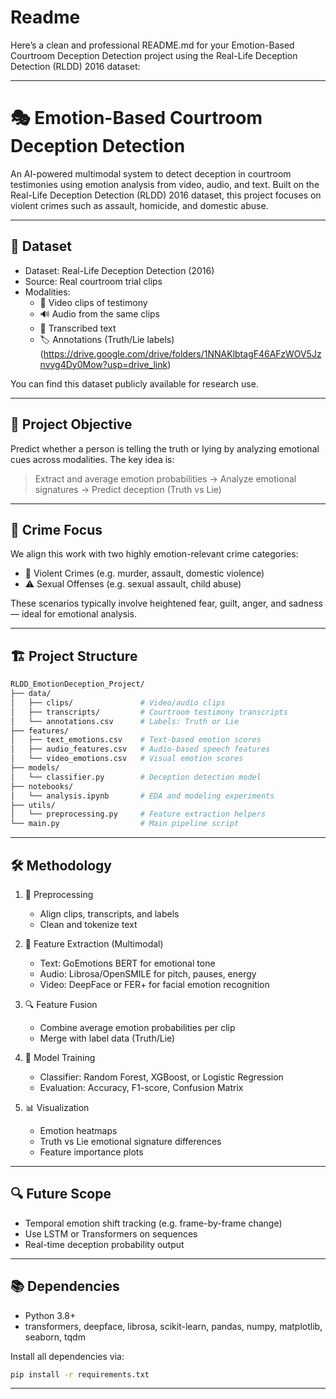 # Readme
Here’s a clean and professional README.md for your Emotion-Based Courtroom Deception Detection project using the Real-Life Deception Detection (RLDD) 2016 dataset:

---

# 🎭 Emotion-Based Courtroom Deception Detection

An AI-powered multimodal system to detect deception in courtroom testimonies using emotion analysis from video, audio, and text. Built on the Real-Life Deception Detection (RLDD) 2016 dataset, this project focuses on violent crimes such as assault, homicide, and domestic abuse.

---

## 📂 Dataset

- Dataset: Real-Life Deception Detection (2016)
- Source: Real courtroom trial clips
- Modalities:
  - 🎥 Video clips of testimony
  - 🔊 Audio from the same clips
  - 📜 Transcribed text
  - 🏷️ Annotations (Truth/Lie labels) (https://drive.google.com/drive/folders/1NNAKlbtagF46AFzWOV5Jznvyg4Dy0Mow?usp=drive_link)

You can find this dataset publicly available for research use.

---

## 🧠 Project Objective

Predict whether a person is telling the truth or lying by analyzing emotional cues across modalities. The key idea is:

> Extract and average emotion probabilities → Analyze emotional signatures → Predict deception (Truth vs Lie)

---

## 💼 Crime Focus

We align this work with two highly emotion-relevant crime categories:
- 🔪 Violent Crimes (e.g. murder, assault, domestic violence)
- ⚠️ Sexual Offenses (e.g. sexual assault, child abuse)

These scenarios typically involve heightened fear, guilt, anger, and sadness — ideal for emotional analysis.

---

## 🏗️ Project Structure

```bash
RLDD_EmotionDeception_Project/
├── data/
│   ├── clips/               # Video/audio clips
│   ├── transcripts/         # Courtroom testimony transcripts
│   └── annotations.csv      # Labels: Truth or Lie
├── features/
│   ├── text_emotions.csv    # Text-based emotion scores
│   ├── audio_features.csv   # Audio-based speech features
│   └── video_emotions.csv   # Visual emotion scores
├── models/
│   └── classifier.py        # Deception detection model
├── notebooks/
│   └── analysis.ipynb       # EDA and modeling experiments
├── utils/
│   └── preprocessing.py     # Feature extraction helpers
└── main.py                  # Main pipeline script
```

---

## 🛠️ Methodology

1. 🎯 Preprocessing
   - Align clips, transcripts, and labels
   - Clean and tokenize text

2. 🧪 Feature Extraction (Multimodal)
   - Text: GoEmotions BERT for emotional tone
   - Audio: Librosa/OpenSMILE for pitch, pauses, energy
   - Video: DeepFace or FER+ for facial emotion recognition

3. 🔍 Feature Fusion
   - Combine average emotion probabilities per clip
   - Merge with label data (Truth/Lie)

4. 🤖 Model Training
   - Classifier: Random Forest, XGBoost, or Logistic Regression
   - Evaluation: Accuracy, F1-score, Confusion Matrix

5. 📊 Visualization
   - Emotion heatmaps
   - Truth vs Lie emotional signature differences
   - Feature importance plots

---

## 🔍 Future Scope

- Temporal emotion shift tracking (e.g. frame-by-frame change)
- Use LSTM or Transformers on sequences
- Real-time deception probability output

---

## 📚 Dependencies

- Python 3.8+
- transformers, deepface, librosa, scikit-learn, pandas, numpy, matplotlib, seaborn, tqdm

Install all dependencies via:

```bash
pip install -r requirements.txt
```

---





